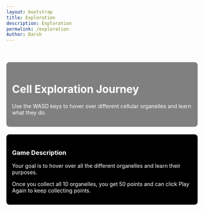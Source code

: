 ```yaml
---
layout: bootstrap
title: Exploration
description: Exploration
permalink: /exploration
Author: Darsh
---
```


<style>
  body {
    background-image: url('{{site.baseurl}}/images/cellexplorationlayout.jpg');
    background-size: cover;
    background-repeat: no-repeat;
    background-position: center;
  }
</style>

<!-- Bootstrap CSS for styling -->
<link href="https://stackpath.bootstrapcdn.com/bootstrap/4.5.2/css/bootstrap.min.css" rel="stylesheet">

<script type="module">
import { pythonURI, fetchOptions } from '{{ site.baseurl }}/assets/js/api/config.js';

function showPopup(message) {
  const popup = document.createElement("div");
  popup.textContent = message;
  Object.assign(popup.style, {
    position: "fixed", top: "50%", left: "50%", transform: "translate(-50%, -50%)",
    backgroundColor: "rgba(0, 0, 0, 0.8)", color: "white", padding: "20px",
    borderRadius: "8px", zIndex: "1000", textAlign: "center", fontSize: "18px"
  });
  document.body.appendChild(popup);
  setTimeout(() => document.body.removeChild(popup), 1000); // Popup lasts 1 second
}

async function updatePoints(points) {
  try {
    const response = await fetch(`${pythonURI}/api/points`, {
      ...fetchOptions,
      method: 'POST',
      headers: { 'Content-Type': 'application/json' },
      body: JSON.stringify({ points })
    });
    const data = await response.json();
    if (response.ok) {
      showPopup("You gained 10 points!");
    }
  } catch (error) {
    console.error('Error updating points:', error);
  }
}

document.addEventListener('DOMContentLoaded', function () {
    document.body.style.overflowX = 'hidden'; // Disable horizontal scrolling

  // Ensure the game-container and joystick-container exist
  const infoContainer = document.getElementById('info-container');

  if (!infoContainer) {
    console.error('Required containers are missing in the DOM.');
    return;
  }

  // Remove the game container entirely
  const gameContainer = document.getElementById('game-container');
  if (gameContainer) {
    gameContainer.remove();
  }

  // Remove joystick container
  const joystickContainer = document.getElementById('joystick-container');
  if (joystickContainer) {
    joystickContainer.remove();
  }

  // Create the canvas for the game
  const canvas = document.createElement('canvas');
  infoContainer.appendChild(canvas);
  canvas.width = 2000;
  canvas.height = 600;
  const ctx = canvas.getContext('2d');

  const player = { x: 100, y: 100, size: 15, speed: 2, dx: 0, dy: 0 };
  let discovered = new Set();
  let points = 0; // Initialize points
  const organelles = [
    { name: "Nucleus", x: 600, y: 300, r: 30, desc: "Controls cell activities and contains DNA." },
    { name: "Chloroplast", x: 600, y: 150, r: 25, desc: "Performs photosynthesis." },
    { name: "Vacuole", x: 200, y: 450, r: 35, desc: "Stores nutrients and waste products." },
    { name: "Cell Wall", x: 670, y: 475, r: 20, desc: "Provides structural support." },
    { name: "Cell Membrane", x: 100, y: 300, r: 20, desc: "Regulates what enters and leaves the cell." },
    { name: "Cytoplasm", x: 350, y: 100, r: 20, desc: "Gel-like substance where organelles reside." },
    { name: "Mitochondrion", x: 400, y: 375, r: 25, desc: "Produces energy for the cell." },
    { name: "Ribosome", x: 250, y: 200, r: 15, desc: "Synthesizes proteins." },
    { name: "Golgi Apparatus", x: 450, y: 500, r: 20, desc: "Modifies and packages proteins." },
    { name: "Endoplasmic Reticulum", x: 150, y: 100, r: 20, desc: "Transports materials within the cell." }
  ];

  // UI Elements
  const progressSpan = document.createElement('span');
  const progressDiv = document.createElement('div');
  progressDiv.classList.add('mb-3');
  progressDiv.innerHTML = "<strong>Organelles Discovered:</strong> ";
  progressDiv.appendChild(progressSpan);
  infoContainer.appendChild(progressDiv);

  const pointsDiv = document.createElement('div'); // Points display
  pointsDiv.classList.add('mb-3');
  pointsDiv.innerHTML = `<strong>Points:</strong> <span id="points-counter">0</span>`;
  infoContainer.appendChild(pointsDiv);

  const infoBox = document.createElement('div');
  infoContainer.appendChild(infoBox);

  const endScreen = document.createElement('div');
  endScreen.id = 'endScreen';
  Object.assign(endScreen.style, {
    display: 'none', position: 'fixed', top: '0', left: '0', width: '100vw', height: '100vh',
    background: 'rgba(0, 0, 0, 0.85)', color: 'white', justifyContent: 'center', alignItems: 'center',
    flexDirection: 'column', zIndex: '9999'
  });
  const endMessage = document.createElement('h1');
  endMessage.id = 'endMessage';
  const playAgainBtn = document.createElement('button');
  playAgainBtn.id = 'playAgainBtn';
  playAgainBtn.textContent = '🔁 Play Again';
  playAgainBtn.style.padding = '10px 20px';
  playAgainBtn.style.fontSize = '18px';
  playAgainBtn.style.background = '#4caf50';
  playAgainBtn.style.color = 'white';
  playAgainBtn.style.border = 'none';
  playAgainBtn.style.borderRadius = '5px';
  playAgainBtn.style.cursor = 'pointer';
  playAgainBtn.onclick = () => location.reload();
  endScreen.appendChild(endMessage);
  endScreen.appendChild(playAgainBtn);
  document.body.appendChild(endScreen);

  // Functions for the game
  function drawPlayer() {
    ctx.fillStyle = "#ff0000"; // Red color for the player
    ctx.beginPath();
    ctx.arc(player.x, player.y, player.size, 0, Math.PI * 2);
    ctx.fill();
  }

  function drawOrganelles() {
    organelles.forEach(o => {
      ctx.beginPath();
      ctx.arc(o.x, o.y, o.r, 0, Math.PI * 2);
      ctx.fillStyle = discovered.has(o.name) ? '#ffe600' : '#0000ff'; // Yellow if discovered, blue otherwise
      ctx.fill();
      ctx.stroke();
      ctx.fillStyle = '#000';
      ctx.fillText(o.name, o.x - o.r, o.y - o.r - 5);
    });
  }

  function detectCollisions() {
    organelles.forEach(o => {
      const dist = Math.hypot(player.x - o.x, player.y - o.y);
      if (dist < player.size + o.r && !discovered.has(o.name)) {
        discovered.add(o.name);
        points += 10; // Add 10 points for each interaction
        document.getElementById('points-counter').textContent = points; // Update points display
        progressSpan.textContent = discovered.size;
        infoBox.style.display = 'block';
        infoBox.innerHTML = `<strong>${o.name}</strong><br>${o.desc}`;
        updatePoints(10); // Call the API to update points

        if (discovered.size === organelles.length) {
          endMessage.textContent = "🎉 You learned about all the organelles!";
          endScreen.style.display = 'flex';
        }
      }
    });
  }

  function updatePlayer() {
    player.x += player.dx;
    player.y += player.dy;

    // Restrict movement within the boundaries of 0,0,750,750
    player.x = Math.max(0 + player.size, Math.min(850 - player.size, player.x)); // Restrict x between 0 and 750
    player.y = Math.max(0 + player.size, Math.min(600 - player.size, player.y)); // Restrict y between 0 and 750
  }

  function gameLoop() {
    // Clear the entire canvas
    ctx.clearRect(0, 0, canvas.width, canvas.height);

    // Set the playable area's background to forest green
    ctx.fillStyle = '#228B22'; // Forest green
    ctx.fillRect(0, 0, 850, 600); // Fill the area between x: 75-1375 and y: 50-1000

    drawOrganelles();
    drawPlayer();
    detectCollisions();
    updatePlayer();
    requestAnimationFrame(gameLoop);
  }

  function resetPlayer() {
    player.x = 100;
    player.y = 100;
    player.dx = 0;
    player.dy = 0;
  }

  // Ensure WASD controls are the only input method
  document.addEventListener('keydown', (event) => {
    switch (event.key) {
      case 'w':
        player.dy = -player.speed;
        break;
      case 'a':
        player.dx = -player.speed;
        break;
      case 's':
        player.dy = player.speed;
        break;
      case 'd':
        player.dx = player.speed;
        break;
    }
  });

  document.addEventListener('keyup', (event) => {
    switch (event.key) {
      case 'w':
      case 's':
        player.dy = 0;
        break;
      case 'a':
      case 'd':
        player.dx = 0;
        break;
    }
  });

  // Start the game loop
  gameLoop();
});
</script>

<!-- Bootstrap JS and NippleJS for the joystick -->
<script src="https://cdnjs.cloudflare.com/ajax/libs/nipplejs/0.9.0/nipplejs.min.js"></script>
<script src="https://code.jquery.com/jquery-3.5.1.slim.min.js"></script>
<script src="https://cdn.jsdelivr.net/npm/@popperjs/core@2.5.2/dist/umd/popper.min.js"></script>
<script src="https://stackpath.bootstrapcdn.com/bootstrap/4.5.2/js/bootstrap.min.js"></script>

<!-- Container for game and UI -->
<div class="container">
  <div class="row">
    <div class="col-md-12 text-center">
      <div style="background-color: gray; color: white; padding: 15px; border-radius: 8px; margin-top: 50px;">
        <h1>   Cell Exploration Journey</h1>
        <p>Use the WASD keys to hover over different cellular organelles and learn what they do.</p>
      </div>
    </div>
  </div>
  <div class="row">
    <div class="col-md-12 text-center" style="margin-top: 20px;">
      <div style="background-color: black; color: white; padding: 15px; border-radius: 8px;">
        <h3>Game Description</h3>
        <p>Your goal is to hover over all the different organelles and learn their purposes.</p>
        <p>Once you collect all 10 organelles, you get 50 points and can click Play Again to keep collecting points.</p>
      </div>
    </div>
  </div>
  <div class="row">
    <div class="col-md-4" id="info-container" style="margin-left: 20px;">
      <!-- Progress and organelle info will be shown here -->
    </div>
  </div>
</div>
